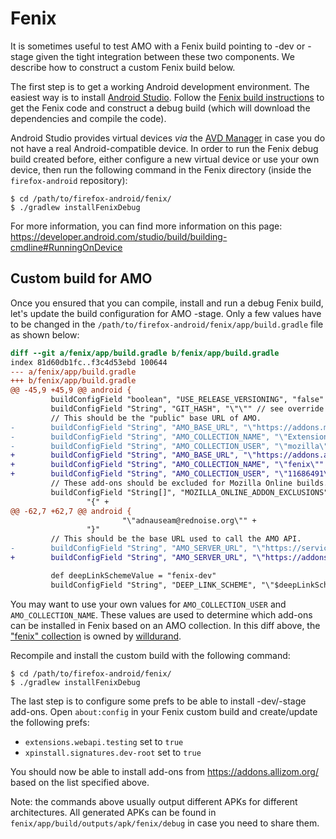 # Fenix

It is sometimes useful to test AMO with a Fenix build pointing to -dev or -stage given the tight integration between these two components. We describe how to construct a custom Fenix build below.

The first step is to get a working Android development environment. The easiest way is to install [Android Studio](https://developer.android.com/studio). Follow the [Fenix build instructions](https://github.com/mozilla-mobile/firefox-android/tree/main/fenix) to get the Fenix code and construct a debug build (which will download the dependencies and compile the code).

Android Studio provides virtual devices _via_ the [AVD Manager](https://developer.android.com/studio/run/managing-avds) in case you do not have a real Android-compatible device. In order to run the Fenix debug build created before, either configure a new virtual device or use your own device, then run the following command in the Fenix directory (inside the `firefox-android` repository):

```
$ cd /path/to/firefox-android/fenix/
$ ./gradlew installFenixDebug
```

For more information, you can find more information on this page: https://developer.android.com/studio/build/building-cmdline#RunningOnDevice

## Custom build for AMO

Once you ensured that you can compile, install and run a debug Fenix build, let's update the build configuration for AMO -stage. Only a few values have to be changed in the `/path/to/firefox-android/fenix/app/build.gradle` file as shown below:

```diff
diff --git a/fenix/app/build.gradle b/fenix/app/build.gradle
index 81d60db1fc..f3c4d53ebd 100644
--- a/fenix/app/build.gradle
+++ b/fenix/app/build.gradle
@@ -45,9 +45,9 @@ android {
         buildConfigField "boolean", "USE_RELEASE_VERSIONING", "false"
         buildConfigField "String", "GIT_HASH", "\"\"" // see override in release builds for why it's blank.
         // This should be the "public" base URL of AMO.
-        buildConfigField "String", "AMO_BASE_URL", "\"https://addons.mozilla.org\""
-        buildConfigField "String", "AMO_COLLECTION_NAME", "\"Extensions-for-Android\""
-        buildConfigField "String", "AMO_COLLECTION_USER", "\"mozilla\""
+        buildConfigField "String", "AMO_BASE_URL", "\"https://addons.allizom.org\""
+        buildConfigField "String", "AMO_COLLECTION_NAME", "\"fenix\""
+        buildConfigField "String", "AMO_COLLECTION_USER", "\"11686491\""
         // These add-ons should be excluded for Mozilla Online builds.
         buildConfigField "String[]", "MOZILLA_ONLINE_ADDON_EXCLUSIONS",
                 "{" +
@@ -62,7 +62,7 @@ android {
                         "\"adnauseam@rednoise.org\"" +
                 "}"
         // This should be the base URL used to call the AMO API.
-        buildConfigField "String", "AMO_SERVER_URL", "\"https://services.addons.mozilla.org\""
+        buildConfigField "String", "AMO_SERVER_URL", "\"https://addons.allizom.org\""

         def deepLinkSchemeValue = "fenix-dev"
         buildConfigField "String", "DEEP_LINK_SCHEME", "\"$deepLinkSchemeValue\""
```

You may want to use your own values for `AMO_COLLECTION_USER` and `AMO_COLLECTION_NAME`. These values are used to determine which add-ons can be installed in Fenix based on an AMO collection. In this diff above, the ["fenix" collection](https://addons.allizom.org/en-US/firefox/collections/11686491/fenix/) is owned by [willdurand](https://github.com/willdurand).

Recompile and install the custom build with the following command:

```
$ cd /path/to/firefox-android/fenix/
$ ./gradlew installFenixDebug
```

The last step is to configure some prefs to be able to install -dev/-stage add-ons. Open `about:config` in your Fenix custom build and create/update the following prefs:

- `extensions.webapi.testing` set to `true`
- `xpinstall.signatures.dev-root` set to `true`

You should now be able to install add-ons from https://addons.allizom.org/ based on the list specified above.

Note: the commands above usually output different APKs for different architectures. All generated APKs can be found in `fenix/app/build/outputs/apk/fenix/debug` in case you need to share them.
